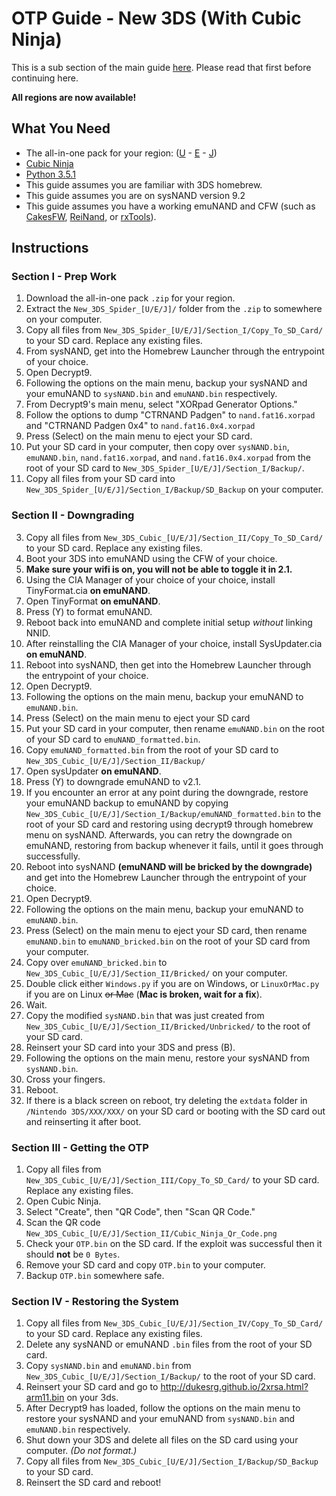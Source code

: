 # OTP Guide - New 3DS (With Cubic Ninja)

This is a sub section of the main guide [here](https://github.com/Plailect/OTP/blob/master/README.md). Please read that first before continuing here.

**All regions are now available!**

## What You Need

* The all-in-one pack for your region: ([U](https://github.com/Plailect/OTP/archive/New_3DS_Cubic_U.zip) - [E](https://github.com/Plailect/OTP/archive/New_3DS_Cubic_E.zip) - [J](https://github.com/Plailect/OTP/archive/New_3DS_Cubic_J.zip))
* [Cubic Ninja](http://www.amazon.com//dp/B004SG211I)
* [Python 3.5.1](https://www.python.org/downloads/)
* This guide assumes you are familiar with 3DS homebrew.
* This guide assumes you are on sysNAND version 9.2
* This guide assumes you have a working emuNAND and CFW (such as [CakesFW](https://github.com/mid-kid/CakesForeveryWan), [ReiNand](https://github.com/Reisyukaku/ReiNand), or [rxTools](https://github.com/roxas75/rxTools)).

## Instructions
### Section I - Prep Work
1. Download the all-in-one pack `.zip` for your region.
2. Extract the `New_3DS_Spider_[U/E/J]/` folder from the `.zip` to somewhere on your computer.
3. Copy all files from `New_3DS_Spider_[U/E/J]/Section_I/Copy_To_SD_Card/` to your SD card. Replace any existing files.
5. From sysNAND, get into the Homebrew Launcher through the entrypoint of your choice.
6. Open Decrypt9.
7. Following the options on the main menu, backup your sysNAND and your emuNAND to `sysNAND.bin` and `emuNAND.bin` respectively.
8. From Decrypt9's main menu, select "XORpad Generator Options."
9. Follow the options to dump "CTRNAND Padgen" to `nand.fat16.xorpad` and "CTRNAND Padgen 0x4" to `nand.fat16.0x4.xorpad`
10. Press (Select) on the main menu to eject your SD card.
11. Put your SD card in your computer, then copy over `sysNAND.bin`, `emuNAND.bin`, `nand.fat16.xorpad`, and `nand.fat16.0x4.xorpad` from the root of your SD card to `New_3DS_Spider_[U/E/J]/Section_I/Backup/`.
18. Copy all files from your SD card into `New_3DS_Spider_[U/E/J]/Section_I/Backup/SD_Backup` on your computer.

### Section II - Downgrading
3. Copy all files from `New_3DS_Cubic_[U/E/J]/Section_II/Copy_To_SD_Card/` to your SD card. Replace any existing files.
1. Boot your 3DS into emuNAND using the CFW of your choice.
2. **Make sure your wifi is on, you will not be able to toggle it in 2.1.**
2. Using the CIA Manager of your choice of your choice, install TinyFormat.cia **on emuNAND**.
3. Open TinyFormat **on emuNAND**.
4. Press (Y) to format emuNAND.
5. Reboot back into emuNAND and complete initial setup *without* linking NNID.
6. After reinstalling the CIA Manager of your choice, install SysUpdater.cia **on emuNAND**.
6. Reboot into sysNAND, then get into the Homebrew Launcher through the entrypoint of your choice.
6. Open Decrypt9.
7. Following the options on the main menu, backup your emuNAND to `emuNAND.bin`.
10. Press (Select) on the main menu to eject your SD card
11. Put your SD card in your computer, then rename `emuNAND.bin` on the root of your SD card to `emuNAND_formatted.bin`.
8. Copy `emuNAND_formatted.bin` from the root of your SD card to `New_3DS_Cubic_[U/E/J]/Section_II/Backup/`
7. Open sysUpdater **on emuNAND**.
8. Press (Y) to downgrade emuNAND to v2.1.
9. If you encounter an error at any point during the downgrade, restore your emuNAND backup to emuNAND by copying `New_3DS_Cubic_[U/E/J]/Section_I/Backup/emuNAND_formatted.bin` to the root of your SD card and restoring using decrypt9 through homebrew menu on sysNAND. Afterwards, you can retry the downgrade on emuNAND, restoring from backup whenever it fails, until it goes through successfully.
9. Reboot into sysNAND **(emuNAND will be bricked by the downgrade)** and get into the Homebrew Launcher through the entrypoint of your choice.
10. Open Decrypt9.
11. Following the options on the main menu, backup your emuNAND to `emuNAND.bin`.
12. Press (Select) on the main menu to eject your SD card, then rename `emuNAND.bin` to `emuNAND_bricked.bin` on the root of your SD card from your computer.
13. Copy over `emuNAND_bricked.bin` to `New_3DS_Cubic_[U/E/J]/Section_II/Bricked/` on your computer.
13. Double click either `Windows.py` if you are on Windows, or `LinuxOrMac.py` if you are on Linux ~~or Mac~~ (**Mac is broken, wait for a fix**).
14. Wait.
22. Copy the modified `sysNAND.bin` that was just created from `New_3DS_Cubic_[U/E/J]/Section_II/Bricked/Unbricked/` to the root of your SD card.
24. Reinsert your SD card into your 3DS and press (B).
25. Following the options on the main menu, restore your sysNAND from `sysNAND.bin`.
26. Cross your fingers.
27. Reboot.
28. If there is a black screen on reboot, try deleting the `extdata` folder in `/Nintendo 3DS/XXX/XXX/` on your SD card or booting with the SD card out and reinserting it after boot.

### Section III - Getting the OTP
1. Copy all files from `New_3DS_Cubic_[U/E/J]/Section_III/Copy_To_SD_Card/` to your SD card. Replace any existing files.
1. Open Cubic Ninja.
2. Select "Create", then "QR Code", then "Scan QR Code."
3. Scan the QR code `New_3DS_Cubic_[U/E/J]/Section_II/Cubic_Ninja_Qr_Code.png`
4. Check your `OTP.bin` on the SD card. If the exploit was successful then it should **not** be `0 Bytes`.
5. Remove your SD card and copy `OTP.bin` to your computer.
6. Backup `OTP.bin` somewhere safe.

### Section IV - Restoring the System
1. Copy all files from `New_3DS_Cubic_[U/E/J]/Section_IV/Copy_To_SD_Card/` to your SD card. Replace any existing files.
1. Delete any sysNAND or emuNAND `.bin` files from the root of your SD card.
2. Copy `sysNAND.bin` and `emuNAND.bin` from `New_3DS_Cubic_[U/E/J]/Section_I/Backup/` to the root of your SD card.
3. Reinsert your SD card and go to http://dukesrg.github.io/2xrsa.html?arm11.bin on your 3ds.
4. After Decrypt9 has loaded, follow the options on the main menu to restore your sysNAND and your emuNAND from `sysNAND.bin` and `emuNAND.bin` respectively.
5. Shut down your 3DS and delete all files on the SD card using your computer. *(Do not format.)*
6. Copy all files from `New_3DS_Cubic_[U/E/J]/Section_I/Backup/SD_Backup` to your SD card.
7. Reinsert the SD card and reboot!
